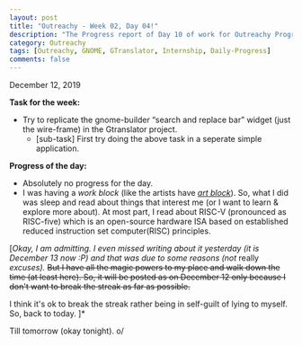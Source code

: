 ```yaml
---
layout: post
title: "Outreachy - Week 02, Day 04!"
description: "The Progress report of Day 10 of work for Outreachy Program."
category: Outreachy
tags: [Outreachy, GNOME, GTranslator, Internship, Daily-Progress]
comments: false
---
```


December 12, 2019

**Task for the week:**

- Try to replicate the gnome-builder “search and replace bar” widget (just the wire-frame) in the Gtranslator project.
  - [sub-task] First try doing the above task in a seperate simple application. 

**Progress of the day:**

- Absolutely no progress for the day.
- I was having a *work block* (like the artists have *[art block](https://www.youtube.com/watch?v=kgSQwpah3zQ)*). So, what I did was sleep and read about things that interest me (or I want to learn & explore more about). At most part, I read about RISC-V (pronounced as RISC-five) which is an open-source hardware ISA based on established reduced instruction set computer(RISC) principles.

[*Okay, I am admitting. I even missed writing about it yesterday (it is December 13 now :P) and that was due to some reasons (not* really *excuses).* <strike>But I have all the magic powers to my place and walk down the time (at least here). So, it will be posted as on December 12 only because I don't want to break the streak as far as possible.</strike>

I think it's ok to break the streak rather being in self-guilt of lying to myself. So, back to today. 
]*


Till tomorrow (okay tonight). o/

